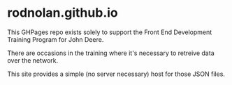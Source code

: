 # rodnolan.github.io

This GHPages repo exists solely to support the Front End Development Training Program for John Deere.

There are occasions in the training where it's necessary to retreive data over the network.

This site provides a simple (no server necessary) host for those JSON files.
